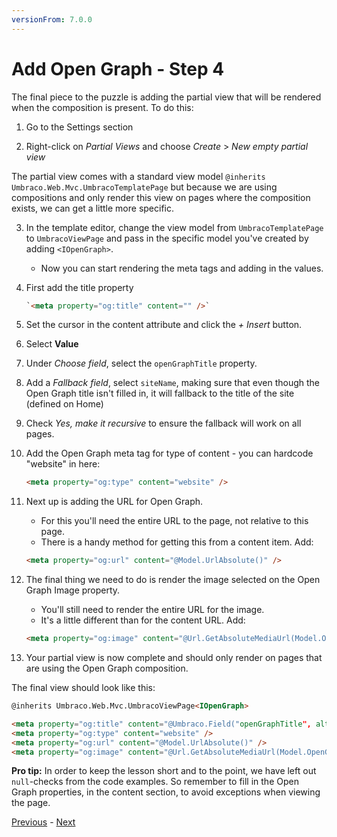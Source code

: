 ```yaml
---
versionFrom: 7.0.0
---
```


# Add Open Graph - Step 4

The final piece to the puzzle is adding the partial view that will be rendered when the composition is present. To do this:

1. Go to the Settings section

2. Right-click on *Partial Views* and choose *Create* > *New empty partial view*

The partial view comes with a standard view model `@inherits Umbraco.Web.Mvc.UmbracoTemplatePage` but because we are using compositions and only render this view on pages where the composition exists, we can get a little more specific.

3. In the template editor, change the view model from `UmbracoTemplatePage` to `UmbracoViewPage` and pass in the specific model you've created by adding `<IOpenGraph>`.
    * Now you can start rendering the meta tags and adding in the values.
4. First add the title property

    ```html
    `<meta property="og:title" content="" />`
    ```

5. Set the cursor in the content attribute and click the *+ Insert* button.
6. Select **Value**
7. Under *Choose field*, select the `openGraphTitle` property.
8. Add a *Fallback field*, select `siteName`, making sure that even though the Open Graph title isn't filled in, it will fallback to the title of the site (defined on Home)
9. Check *Yes, make it recursive* to ensure the fallback will work on all pages.
10. Add the Open Graph meta tag for type of content - you can hardcode "website" in here:

    ```html
    <meta property="og:type" content="website" />
    ```

11. Next up is adding the URL for Open Graph.
    * For this you'll need the entire URL to the page, not relative to this page.
    * There is a handy method for getting this from a content item. Add:

    ```html
    <meta property="og:url" content="@Model.UrlAbsolute()" />
    ```

12. The final thing we need to do is render the image selected on the Open Graph Image property.
    * You'll still need to render the entire URL for the image.
    * It's a little different than for the content URL. Add:

    ```html
    <meta property="og:image" content="@Url.GetAbsoluteMediaUrl(Model.OpenGraphImage)" />
    ```

13. Your partial view is now complete and should only render on pages that are using the Open Graph composition.

The final view should look like this:

```html
@inherits Umbraco.Web.Mvc.UmbracoViewPage<IOpenGraph>

<meta property="og:title" content="@Umbraco.Field("openGraphTitle", altFieldAlias:"sitename", recursive: true)" />
<meta property="og:type" content="website" />
<meta property="og:url" content="@Model.UrlAbsolute()" />
<meta property="og:image" content="@Url.GetAbsoluteMediaUrl(Model.OpenGraphImage)" />
```

**Pro tip:** In order to keep the lesson short and to the point, we have left out `null`-checks from the code examples. So remember to fill in the Open Graph properties, in the content section, to avoid exceptions when viewing the page.

[Previous](step-3-v7.md) - [Next](summary-v7.md)
